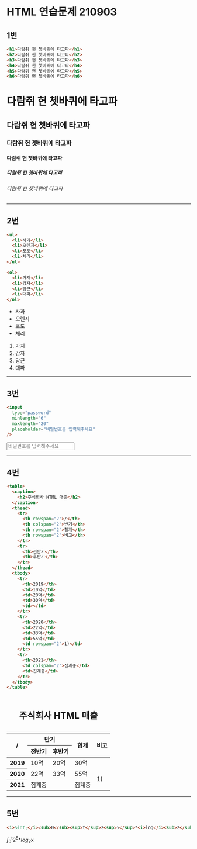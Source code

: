 # HTML 연습문제 210903

## 1번

```html
<h1>다람쥐 헌 쳇바퀴에 타고파</h1>
<h2>다람쥐 헌 쳇바퀴에 타고파</h2>
<h3>다람쥐 헌 쳇바퀴에 타고파</h3>
<h4>다람쥐 헌 쳇바퀴에 타고파</h4>
<h5>다람쥐 헌 쳇바퀴에 타고파</h5>
<h6>다람쥐 헌 쳇바퀴에 타고파</h6>
```

<h1>다람쥐 헌 쳇바퀴에 타고파</h1>
<h2>다람쥐 헌 쳇바퀴에 타고파</h2>
<h3>다람쥐 헌 쳇바퀴에 타고파</h3>
<h4>다람쥐 헌 쳇바퀴에 타고파</h4>
<h5>다람쥐 헌 쳇바퀴에 타고파</h5>
<h6>다람쥐 헌 쳇바퀴에 타고파</h6>

---

## 2번

```html
<ul>
  <li>사과</li>
  <li>오렌지</li>
  <li>포도</li>
  <li>체리</li>
</ul>

<ol>
  <li>가지</li>
  <li>감자</li>
  <li>당근</li>
  <li>대파</li>
</ol>
```

<ul>
  <li>사과</li>
  <li>오렌지</li>
  <li>포도</li>
  <li>체리</li>
</ul>

<ol>
  <li>가지</li>
  <li>감자</li>
  <li>당근</li>
  <li>대파</li>
</ol>

---

## 3번

```html
<input
  type="password"
  minlength="6"
  maxlength="20"
  placeholder="비밀번호를 입력해주세요"
/>
```

<input
  type="password"
  minlength="6"
  maxlength="20"
  placeholder="비밀번호를 입력해주세요"
/>

---

## 4번

```html
<table>
  <caption>
    <h2>주식회사 HTML 매출</h2>
  </caption>
  <thead>
    <tr>
      <th rowspan="2">/</th>
      <th colspan="2">반기</th>
      <th rowspan="2">합계</th>
      <th rowspan="2">비고</th>
    </tr>
    <tr>
      <th>전반기</th>
      <th>후반기</th>
    </tr>
  </thead>
  <tbody>
    <tr>
      <th>2019</th>
      <td>10억</td>
      <td>20억</td>
      <td>30억</td>
      <td></td>
    </tr>
    <tr>
      <th>2020</th>
      <td>22억</td>
      <td>33억</td>
      <td>55억</td>
      <td rowspan="2">1)</td>
    </tr>
    <tr>
      <th>2021</th>
      <td colspan="2">집계중</td>
      <td>집계중</td>
    </tr>
  </tbody>
</table>
```

<table>
  <caption>
    <h2>주식회사 HTML 매출</h2>
  </caption>
  <thead>
    <tr>
      <th rowspan="2">/</th>
      <th colspan="2">반기</th>
      <th rowspan="2">합계</th>
      <th rowspan="2">비고</th>
    </tr>
    <tr>
      <th>전반기</th>
      <th>후반기</th>
    </tr>
  </thead>
  <tbody>
    <tr>
      <th>2019</th>
      <td>10억</td>
      <td>20억</td>
      <td>30억</td>
      <td></td>
    </tr>
    <tr>
      <th>2020</th>
      <td>22억</td>
      <td>33억</td>
      <td>55억</td>
      <td rowspan="2">1)</td>
    </tr>
    <tr>
      <th>2021</th>
      <td colspan="2">집계중</td>
      <td>집계중</td>
    </tr>
  </tbody>
</table>

---

## 5번

```html
<i>&int;</i><sub>0</sub><sup>t</sup>2<sup>5</sup>*<i>log</i><sub>2</sub>x
```

<i>&int;</i><sub>0</sub><sup>t</sup>2<sup>5</sup>\*<i>log</i><sub>2</sub>x
